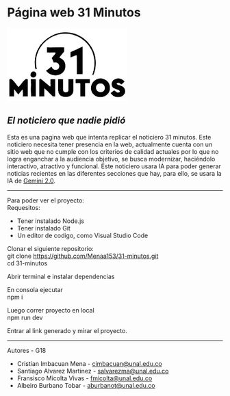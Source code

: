 # Página web 31 Minutos
![Logo de 31 Minutos](src/assets/logo.png) 
## _El noticiero que nadie pidió_  


Esta es una pagina web que intenta replicar el noticiero 31 minutos. Este noticiero necesita tener presencia en la web, actualmente cuenta con un sitio web que no cumple con los criterios de calidad actuales por lo que no logra enganchar a la audiencia objetivo, se busca modernizar, haciéndolo interactivo, atractivo y funcional. Este noticiero usara IA para poder generar noticias recientes en las diferentes secciones que hay, para ello, se usara la IA de [Gemini 2.0](https://aistudio.google.com/). 

---

Para poder ver el proyecto:  
Requesitos:  
- Tener instalado Node.js
- Tener instalado Git
- Un editor de codigo, como Visual Studio Code
  
Clonar el siguiente repositorio:  
git clone https://github.com/Menaa153/31-minutos.git  
cd 31-minutos

Abrir terminal e instalar dependencias  

En consola ejecutar  
npm i

Luego correr proyecto en local  
npm run dev

Entrar al link generado y mirar el proyecto.

---

Autores - G18
- Cristian Imbacuan Mena - cimbacuan@unal.edu.co
- Santiago Alvarez Martinez - salvarezma@unal.edu.co
- Fransisco Micolta Vivas - fmicolta@unal.edu.co
- Albeiro Burbano Tobar - aburbanot@unal.edu.co




